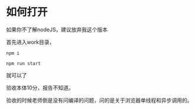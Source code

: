 # 如何打开

如果你不了解nodeJS，建议放弃我这个版本

首先进入work目录，

```shell
npm i
```

```shell
npm run start
```

就可以了

验收本体10分，报告不知道。

验收的时候老师倒是没有问编译的问题，问的是关于浏览器单线程和异步调用的。